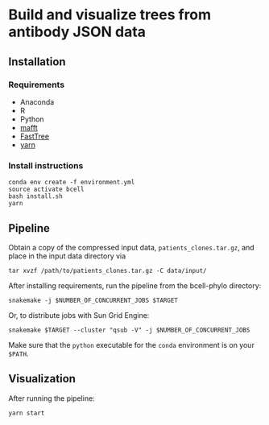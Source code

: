 # Build and visualize trees from antibody JSON data #

## Installation

### Requirements

- Anaconda 
- R 
- Python 
- [mafft](https://mafft.cbrc.jp/alignment/software/)
- [FastTree](http://www.microbesonline.org/fasttree/)
- [yarn](https://yarnpkg.com/en/)

### Install instructions

```
conda env create -f environment.yml
source activate bcell
bash install.sh
yarn
```

## Pipeline

Obtain a copy of the compressed input data, `patients_clones.tar.gz`, and place in the input data directory via

```
tar xvzf /path/to/patients_clones.tar.gz -C data/input/
```

After installing requirements, run the pipeline from the bcell-phylo directory:

```
snakemake -j $NUMBER_OF_CONCURRENT_JOBS $TARGET
```

Or, to distribute jobs with Sun Grid Engine:


```
snakemake $TARGET --cluster "qsub -V" -j $NUMBER_OF_CONCURRENT_JOBS
```

Make sure that the `python` executable for the `conda` environment is on your `$PATH`.

## Visualization

After running the pipeline:

```
yarn start
```
